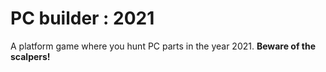 # PC builder : 2021
A platform game where you hunt PC parts in the year 2021. **Beware of the scalpers!**
